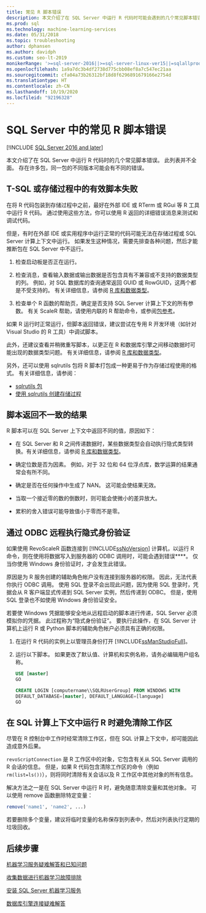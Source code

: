 ```yaml
---
title: 常见 R 脚本错误
description: 本文介绍了在 SQL Server 中运行 R 代码时可能会遇到的几个常见脚本错误。
ms.prod: sql
ms.technology: machine-learning-services
ms.date: 05/31/2018
ms.topic: troubleshooting
author: dphansen
ms.author: davidph
ms.custom: seo-lt-2019
monikerRange: '>=sql-server-2016||>=sql-server-linux-ver15||=sqlallproducts-allversions'
ms.openlocfilehash: 1a9a7dc3b4df2738d775cbb08ef8a7c547ec21aa
ms.sourcegitcommit: cfa04a73b26312bf18d8f6296891679166e2754d
ms.translationtype: HT
ms.contentlocale: zh-CN
ms.lasthandoff: 10/19/2020
ms.locfileid: "92196328"
---
```

# <a name="common-r-scripting-errors-in-sql-server"></a>SQL Server 中的常见 R 脚本错误
[!INCLUDE [SQL Server 2016 and later](../../includes/applies-to-version/sqlserver2016.md)]

本文介绍了在 SQL Server 中运行 R 代码时的几个常见脚本错误。 此列表并不全面。 存在许多包，同一包的不同版本可能会有不同的错误。

## <a name="valid-script-fails-in-t-sql-or-in-stored-procedures"></a>T-SQL 或存储过程中的有效脚本失败

在将 R 代码包装到存储过程中之前，最好在外部 IDE 或 RTerm 或 RGui 等 R 工具中运行 R 代码。 通过使用这些方法，你可以使用 R 返回的详细错误消息来测试和调试代码。

但是，有时在外部 IDE 或实用程序中运行正常的代码可能无法在存储过程或 SQL Server 计算上下文中运行。 如果发生这种情况，需要先排查各种问题，然后才能推断包在 SQL Server 中不运行。

1. 检查启动板是否正在运行。

2. 检查消息，查看输入数据或输出数据是否包含具有不兼容或不支持的数据类型的列。 例如，对 SQL 数据库的查询通常返回 GUID 或 RowGUID，这两个都是不受支持的。 有关详细信息，请参阅 [R 库和数据类型](../r/r-libraries-and-data-types.md)。

3. 检查单个 R 函数的帮助页，确定是否支持 SQL Server 计算上下文的所有参数。 有关 ScaleR 帮助，请使用内联的 R 帮助命令，或参阅[包参考](/r-server/r-reference/revoscaler/revoscaler)。

如果 R 运行时正常运行，但脚本返回错误，建议尝试在专用 R 开发环境（如针对 Visual Studio 的 R 工具）中调试脚本。

此外，还建议查看并稍微重写脚本，以更正在 R 和数据库引擎之间移动数据时可能出现的数据类型问题。 有关详细信息，请参阅 [R 库和数据类型](../r/r-libraries-and-data-types.md)。

另外，还可以使用 sqlrutils 包将 R 脚本打包成一种更易于作为存储过程使用的格式。 有关详细信息，请参阅：
* [sqlrutils 包](../r/ref-r-sqlrutils.md)
* [使用 sqlrutils 创建存储过程](../r/how-to-create-a-stored-procedure-using-sqlrutils.md)

## <a name="script-returns-inconsistent-results"></a>脚本返回不一致的结果

R 脚本可以在 SQL Server 上下文中返回不同的值，原因如下：

- 在 SQL Server 和 R 之间传递数据时，某些数据类型会自动执行隐式类型转换。有关详细信息，请参阅 [R 库和数据类型](../r/r-libraries-and-data-types.md)。

- 确定位数是否为因素。 例如，对于 32 位和 64 位浮点库，数学运算的结果通常会有所不同。

- 确定是否在任何操作中生成了 NAN。 这可能会使结果无效。

- 当取一个接近零的数的倒数时，则可能会使微小的差异放大。

- 累积的舍入错误可能导致值小于零而不是零。

## <a name="implied-authentication-for-remote-execution-via-odbc"></a>通过 ODBC 远程执行隐式身份验证

如果使用 RevoScaleR 函数连接到 [!INCLUDE[ssNoVersion](../../includes/ssnoversion-md.md)] 计算机，以运行 R 命令，则在使用将数据写入到服务器的 ODBC 调用时，可能会遇到错误****。 仅当你使用 Windows 身份验证时，才会发生此错误。

原因是为 R 服务创建的辅助角色帐户没有连接到服务器的权限。 因此，无法代表你执行 ODBC 调用。 使用 SQL 登录不会出现此问题，因为使用 SQL 登录时，凭据会从 R 客户端显式传递到 SQL Server 实例，然后传递到 ODBC。 但是，使用 SQL 登录也不如使用 Windows 身份验证安全。

若要使 Windows 凭据能够安全地从远程启动的脚本进行传递，SQL Server 必须模拟你的凭据。 此过程称为“隐式身份验证”。 要执行此操作，在 SQL Server 计算机上运行 R 或 Python 脚本的辅助角色帐户必须具有正确的权限。

1. 在运行 R 代码的实例上以管理员身份打开 [!INCLUDE[ssManStudioFull](../../includes/ssmanstudiofull-md.md)]。

2. 运行以下脚本。 如果更改了默认值、计算机和实例名称，请务必编辑用户组名称。

    ```sql
    USE [master]
    GO
    
    CREATE LOGIN [computername\\SQLRUserGroup] FROM WINDOWS WITH
    DEFAULT_DATABASE=[master], DEFAULT_LANGUAGE=[language]
    GO
    ```

## <a name="avoid-clearing-the-workspace-while-youre-running-r-in-a-sql-compute-context"></a>在 SQL 计算上下文中运行 R 时避免清除工作区

尽管在 R 控制台中工作时经常清除工作区，但在 SQL 计算上下文中，却可能因此造成意外后果。

`revoScriptConnection` 是 R 工作区中的对象，它包含有关从 SQL Server 调用的 R 会话的信息。 但是，如果 R 代码包含清除工作区的命令（例如 `rm(list=ls())`），则将同时清除有关会话以及 R 工作区中其他对象的所有信息。

解决方法之一是在 SQL Server 中运行 R 时，避免随意清除变量和其他对象。 可以使用 remove 函数删除特定变量：

```R
remove('name1', 'name2', ...)
```

若要删除多个变量，建议将临时变量的名称保存到列表中，然后对列表执行定期的垃圾回收。



## <a name="next-steps"></a>后续步骤

[机器学习服务疑难解答和已知问题](machine-learning-troubleshooting-overview.md)

[收集数据进行机器学习故障排除](data-collection-ml-troubleshooting-process.md)

[安装 SQL Server 机器学习服务](../install/sql-machine-learning-services-windows-install.md)

[数据库引擎连接疑难解答](../../database-engine/configure-windows/troubleshoot-connecting-to-the-sql-server-database-engine.md)